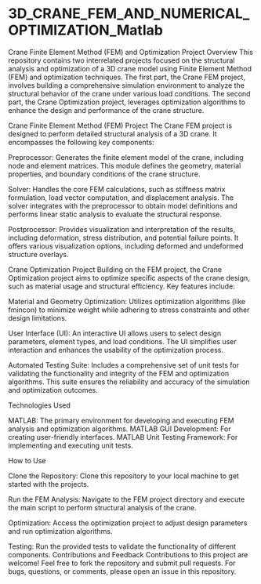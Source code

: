 # 3D_CRANE_FEM_AND_NUMERICAL_OPTIMIZATION_Matlab

Crane Finite Element Method (FEM) and Optimization Project
Overview
This repository contains two interrelated projects focused on the structural analysis and optimization of a 3D crane model using Finite Element Method (FEM) and optimization techniques. The first part, the Crane FEM project, involves building a comprehensive simulation environment to analyze the structural behavior of the crane under various load conditions. The second part, the Crane Optimization project, leverages optimization algorithms to enhance the design and performance of the crane structure.

Crane Finite Element Method (FEM) Project
The Crane FEM project is designed to perform detailed structural analysis of a 3D crane. It encompasses the following key components:

Preprocessor: Generates the finite element model of the crane, including node and element matrices. This module defines the geometry, material properties, and boundary conditions of the crane structure.

Solver: Handles the core FEM calculations, such as stiffness matrix formulation, load vector computation, and displacement analysis. The solver integrates with the preprocessor to obtain model definitions and performs linear static analysis to evaluate the structural response.

Postprocessor: Provides visualization and interpretation of the results, including deformation, stress distribution, and potential failure points. It offers various visualization options, including deformed and undeformed structure overlays.

Crane Optimization Project
Building on the FEM project, the Crane Optimization project aims to optimize specific aspects of the crane design, such as material usage and structural efficiency. Key features include:

Material and Geometry Optimization: Utilizes optimization algorithms (like fmincon) to minimize weight while adhering to stress constraints and other design limitations.

User Interface (UI): An interactive UI allows users to select design parameters, element types, and load conditions. The UI simplifies user interaction and enhances the usability of the optimization process.

Automated Testing Suite: Includes a comprehensive set of unit tests for validating the functionality and integrity of the FEM and optimization algorithms. This suite ensures the reliability and accuracy of the simulation and optimization outcomes.

Technologies Used

MATLAB: The primary environment for developing and executing FEM analysis and optimization algorithms.
MATLAB GUI Development: For creating user-friendly interfaces.
MATLAB Unit Testing Framework: For implementing and executing unit tests.

How to Use

Clone the Repository: Clone this repository to your local machine to get started with the projects.

Run the FEM Analysis: Navigate to the FEM project directory and execute the main script to perform structural analysis of the crane.

Optimization: Access the optimization project to adjust design parameters and run optimization algorithms.

Testing: Run the provided tests to validate the functionality of different components.
Contributions and Feedback
Contributions to this project are welcome! Feel free to fork the repository and submit pull requests. For bugs, questions, or comments, please open an issue in this repository.